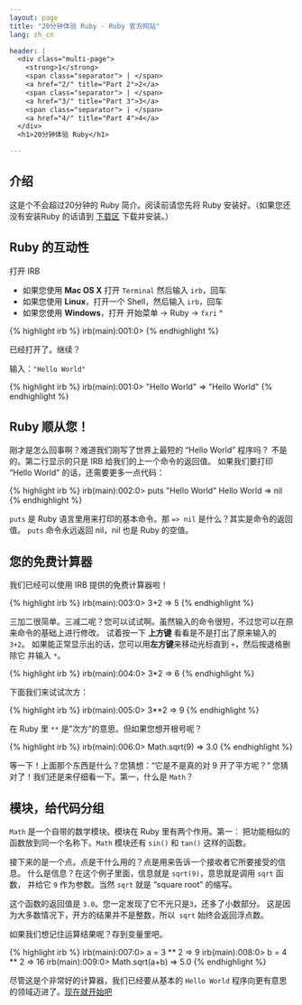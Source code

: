 ```yaml
---
layout: page
title: "20分钟体验 Ruby - Ruby 官方网站"
lang: zh_cn

header: |
  <div class="multi-page">
    <strong>1</strong>
    <span class="separator"> | </span>
    <a href="2/" title="Part 2">2</a>
    <span class="separator"> | </span>
    <a href="3/" title="Part 3">3</a>
    <span class="separator"> | </span>
    <a href="4/" title="Part 4">4</a>
  </div>
  <h1>20分钟体验 Ruby</h1>

---
```


## 介绍

这是个不会超过20分钟的 Ruby 简介。阅读前请您先将 Ruby 安装好。（如果您还没有安装Ruby 的话请到
[下载区](/zh_cn/downloads/) 下载并安装。）

## Ruby 的互动性

打开 IRB

* 如果您使用 **Mac OS X** 打开 `Terminal` 然后输入 `irb`，回车
* 如果您使用 **Linux**，打开一个 Shell，然后输入 `irb`，回车
* 如果您使用 **Windows**，打开 开始菜单 -&gt; Ruby -&gt; `fxri`
^

{% highlight irb %}
irb(main):001:0>
{% endhighlight %}

已经打开了。继续？

输入：`"Hello World"`

{% highlight irb %}
irb(main):001:0> "Hello World"
=> "Hello World"
{% endhighlight %}

## Ruby 顺从您！

刚才是怎么回事啊？难道我们刚写了世界上最短的 “Hello World” 程序吗？ 不是的。第二行显示的只是 IRB
给我们的上一个命令的返回值。 如果我们要打印 “Hello World” 的话，还需要更多一点代码：

{% highlight irb %}
irb(main):002:0> puts "Hello World"
Hello World
=> nil
{% endhighlight %}

`puts` 是 Ruby 语言里用来打印的基本命令。那 `=> nil` 是什么？其实是命令的返回值。 `puts` 命令永远返回
nil，nil 也是 Ruby 的空值。

## 您的免费计算器

我们已经可以使用 IRB 提供的免费计算器啦！

{% highlight irb %}
irb(main):003:0> 3+2
=> 5
{% endhighlight %}

三加二很简单。三减二呢？您可以试试啊。虽然输入的命令很短，不过您可以在原来命令的基础上进行修改。 试着按一下 **上方键**
看看是不是打出了原来输入的 `3+2`。 如果能正常显示出的话，您可以用**左方键**来移动光标直到 `+`，然后按退格删除它 并输入 `*`。

{% highlight irb %}
irb(main):004:0> 3*2
=> 6
{% endhighlight %}

下面我们来试试次方：

{% highlight irb %}
irb(main):005:0> 3**2
=> 9
{% endhighlight %}

在 Ruby 里 `**` 是”次方”的意思。但如果您想开根号呢？

{% highlight irb %}
irb(main):006:0> Math.sqrt(9)
=> 3.0
{% endhighlight %}

等一下！上面那个东西是什么？您猜想：“它是不是真的对 9 开了平方呢？” 您猜对了！我们还是来仔细看一下。第一，什么是 `Math`？

## 模块，给代码分组

`Math` 是一个自带的数学模块。模块在 Ruby 里有两个作用。第一： 把功能相似的函数放到同一个名称下。`Math` 模块还有
`sin()` 和 `tan()` 这样的函数。

接下来的是一个点。点是干什么用的？点是用来告诉一个接收者它所要接受的信息。 什么是信息？在这个例子里面，信息就是
`sqrt(9)`，意思就是调用 `sqrt` 函数， 并给它 `9` 作为参数。当然 `sqrt` 就是 “square root” 的缩写。

这个函数的返回值是 `3.0`。您一定发现了它不光只是`3`，还多了小数部分。 这是因为大多数情况下，开方的结果并不是整数，所以` sqrt`
始终会返回浮点数。

如果我们想记住运算结果呢？存到变量里吧。

{% highlight irb %}
irb(main):007:0> a = 3 ** 2
=> 9
irb(main):008:0> b = 4 ** 2
=> 16
irb(main):009:0> Math.sqrt(a+b)
=> 5.0
{% endhighlight %}

尽管这是个非常好的计算器，我们已经要从基本的 `Hello World` 程序向更有意思的领域迈进了。[现在就开始吧](2/)

